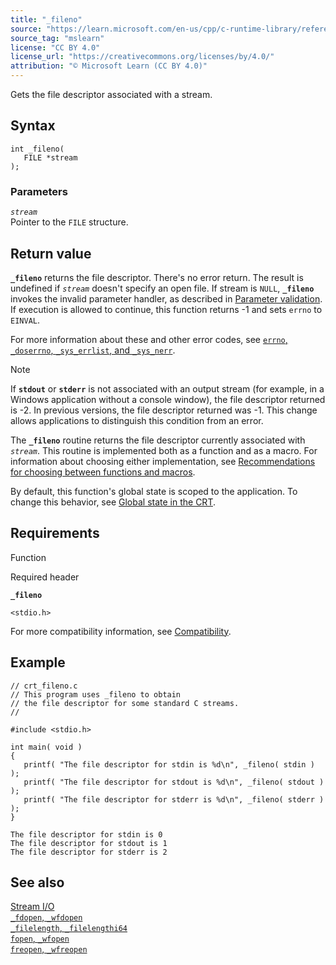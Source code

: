 ```yaml
---
title: "_fileno"
source: "https://learn.microsoft.com/en-us/cpp/c-runtime-library/reference/fileno?view=msvc-170"
source_tag: "mslearn"
license: "CC BY 4.0"
license_url: "https://creativecommons.org/licenses/by/4.0/"
attribution: "© Microsoft Learn (CC BY 4.0)"
---
```

Gets the file descriptor associated with a stream.

## Syntax

```
int _fileno(
   FILE *stream
);
```

### Parameters

_`stream`_  
Pointer to the `FILE` structure.

## Return value

**`_fileno`** returns the file descriptor. There's no error return. The result is undefined if _`stream`_ doesn't specify an open file. If stream is `NULL`, **`_fileno`** invokes the invalid parameter handler, as described in [Parameter validation](https://learn.microsoft.com/en-us/cpp/c-runtime-library/parameter-validation?view=msvc-170). If execution is allowed to continue, this function returns -1 and sets `errno` to `EINVAL`.

For more information about these and other error codes, see [`errno`, `_doserrno`, `_sys_errlist`, and `_sys_nerr`](https://learn.microsoft.com/en-us/cpp/c-runtime-library/errno-doserrno-sys-errlist-and-sys-nerr?view=msvc-170).

Note

If **`stdout`** or **`stderr`** is not associated with an output stream (for example, in a Windows application without a console window), the file descriptor returned is -2. In previous versions, the file descriptor returned was -1. This change allows applications to distinguish this condition from an error.

The **`_fileno`** routine returns the file descriptor currently associated with _`stream`_. This routine is implemented both as a function and as a macro. For information about choosing either implementation, see [Recommendations for choosing between functions and macros](https://learn.microsoft.com/en-us/cpp/c-runtime-library/recommendations-for-choosing-between-functions-and-macros?view=msvc-170).

By default, this function's global state is scoped to the application. To change this behavior, see [Global state in the CRT](https://learn.microsoft.com/en-us/cpp/c-runtime-library/global-state?view=msvc-170).

## Requirements

Function

Required header

**`_fileno`**

`<stdio.h>`

For more compatibility information, see [Compatibility](https://learn.microsoft.com/en-us/cpp/c-runtime-library/compatibility?view=msvc-170).

## Example

```
// crt_fileno.c
// This program uses _fileno to obtain
// the file descriptor for some standard C streams.
//

#include <stdio.h>

int main( void )
{
   printf( "The file descriptor for stdin is %d\n", _fileno( stdin ) );
   printf( "The file descriptor for stdout is %d\n", _fileno( stdout ) );
   printf( "The file descriptor for stderr is %d\n", _fileno( stderr ) );
}
```

```
The file descriptor for stdin is 0
The file descriptor for stdout is 1
The file descriptor for stderr is 2
```

## See also

[Stream I/O](https://learn.microsoft.com/en-us/cpp/c-runtime-library/stream-i-o?view=msvc-170)  
[`_fdopen`, `_wfdopen`](https://learn.microsoft.com/en-us/cpp/c-runtime-library/reference/fdopen-wfdopen?view=msvc-170)  
[`_filelength`, `_filelengthi64`](https://learn.microsoft.com/en-us/cpp/c-runtime-library/reference/filelength-filelengthi64?view=msvc-170)  
[`fopen`, `_wfopen`](https://learn.microsoft.com/en-us/cpp/c-runtime-library/reference/fopen-wfopen?view=msvc-170)  
[`freopen`, `_wfreopen`](https://learn.microsoft.com/en-us/cpp/c-runtime-library/reference/freopen-wfreopen?view=msvc-170)